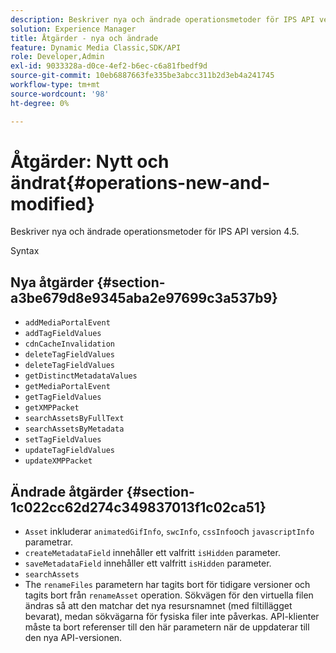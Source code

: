 ```yaml
---
description: Beskriver nya och ändrade operationsmetoder för IPS API version 4.5.
solution: Experience Manager
title: Åtgärder - nya och ändrade
feature: Dynamic Media Classic,SDK/API
role: Developer,Admin
exl-id: 9033328a-d0ce-4ef2-b6ec-c6a81fbedf9d
source-git-commit: 10eb6887663fe335be3abcc311b2d3eb4a241745
workflow-type: tm+mt
source-wordcount: '98'
ht-degree: 0%

---
```


# Åtgärder: Nytt och ändrat{#operations-new-and-modified}

Beskriver nya och ändrade operationsmetoder för IPS API version 4.5.

Syntax

## Nya åtgärder {#section-a3be679d8e9345aba2e97699c3a537b9}

* `addMediaPortalEvent`
* `addTagFieldValues`
* `cdnCacheInvalidation`
* `deleteTagFieldValues`
* `deleteTagFieldValues`
* `getDistinctMetadataValues`
* `getMediaPortalEvent`
* `getTagFieldValues`
* `getXMPPacket`
* `searchAssetsByFullText`
* `searchAssetsByMetadata`
* `setTagFieldValues`
* `updateTagFieldValues`
* `updateXMPPacket`

## Ändrade åtgärder {#section-1c022cc62d274c349837013f1c02ca51}

* `Asset` inkluderar `animatedGifInfo`, `swcInfo`, `cssInfo`och `javascriptInfo` parametrar.
* `createMetadataField` innehåller ett valfritt `isHidden` parameter.
* `saveMetadataField` innehåller ett valfritt `isHidden` parameter.
* `searchAssets`
* The `renameFiles` parametern har tagits bort för tidigare versioner och tagits bort från `renameAsset` operation. Sökvägen för den virtuella filen ändras så att den matchar det nya resursnamnet (med filtillägget bevarat), medan sökvägarna för fysiska filer inte påverkas. API-klienter måste ta bort referenser till den här parametern när de uppdaterar till den nya API-versionen.
